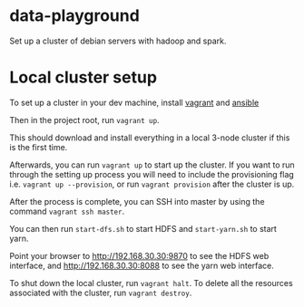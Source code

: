 # data-playground
Set up a cluster of debian servers with hadoop and spark.

# Local cluster setup

To set up a cluster in your dev machine, install [vagrant][1] and
[ansible][2]

[1]: https://www.vagrantup.com/docs/installation
[2]: https://docs.ansible.com/ansible/latest/installation_guide/intro_installation.html

Then in the project root, run `vagrant up`.

This should download and install everything in a local 3-node cluster
if this is the first time.

Afterwards, you can run `vagrant up` to start up the cluster. If you
want to run through the setting up process you will need to include the
provisioning flag i.e.  `vagrant up --provision`, or run
`vagrant provision` after the cluster is up.

After the process is complete, you can SSH into master by using the
command `vagrant ssh master`. 

You can then run `start-dfs.sh` to start HDFS and `start-yarn.sh` to
start yarn.

Point your browser to http://192.168.30.30:9870 to see the HDFS web
interface, and http://192.168.30.30:8088 to see the yarn web
interface.

To shut down the local cluster, run `vagrant halt`. To delete all the
resources associated with the cluster, run `vagrant destroy`.
